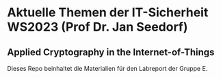 # Aktuelle Themen der IT-Sicherheit WS2023 (Prof Dr. Jan Seedorf)

## Applied Cryptography in the Internet-of-Things

Dieses Repo beinhaltet die Materialien für den Labreport der Gruppe E.
